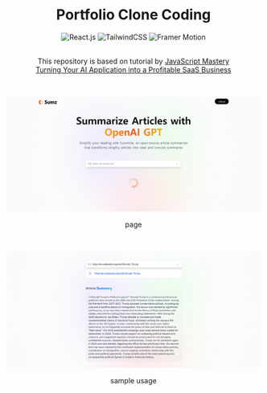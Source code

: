 <div align="center">
  <h1 align="center">Portfolio Clone Coding</h1>
  <div>
    <img src="https://img.shields.io/badge/React-20232A?style=for-the-badge&logo=react&logoColor=61DAFB" alt="React.js" />
    <img src="https://img.shields.io/badge/Tailwind_CSS-38B2AC?style=for-the-badge&logo=tailwind-css&logoColor=white" alt="TailwindCSS" />
    <img src="https://img.shields.io/badge/Redux-764ABC?style=for-the-badge&logo=redux&logoColor=white" alt="Framer Motion" />
  </div>
  <br />

  <p>
    This repository is based on tutorial by 
    <a href="https://www.youtube.com/@javascriptmastery" target="_blank">JavaScript Mastery</a> <br />
    <a href="https://www.youtube.com/watch?v=vpvtZZi5ZWk" target="_blank">Turning Your AI Application into a Profitable SaaS Business</a>
  </p>

  <br />

  <img
    src="./images/page.png"
    alt="page"
  />
  <p>page</p>

  <br />

  <img
    src="https://github.com/miinhho/project_ai_summarizer-clonecoding/blob/main/images/sample.png?raw=true"
    alt="sample usage"
  />
  <p>sample usage</p>
</div>
